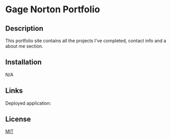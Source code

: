 # Gage Norton Portfolio 

## Description 
This portfolio site contains all the projects I've completed, contact info and a about me section. 

## Installation
N/A

## Links

Deployed application:  

## License

[MIT](https://choosealicense.com/licenses/mit/)